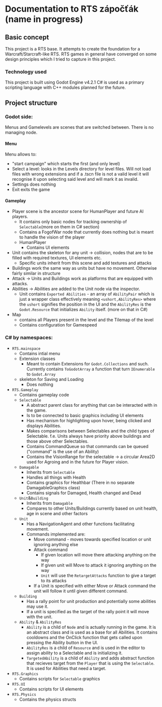 # Documentation to RTS zápočťák (name in progress)

## Basic concept
This project is a RTS base. It attempts to create the foundation for a Warcraft/Starcraft-like RTS.
RTS games in general have converged on some design principles which I tried to capture in this project.
### Technology used
This project is built using Godot Engine v4.2.1
C# is used as a primary scripting language with C++ modules planned for the future.

## Project structure
### Godot side:
Menus and Gamelevels are scenes that are switched between. There is no managing node.
#### Menu
Menu allows to:
- "start campaign" which starts the first (and only level)
- Select a level: looks in the Levels directory for level files. Will not load files with wrong extensions and if a .tscn file is not a valid level it will recognise it upon selecting said level and will mark it as invalid.
- Settings does nothing
- Exit exits the game

#### Gameplay
- Player scene is the ancestor scene for HumanPlayer and future AI players.
  - It contains only basic nodes for tracking ownership of ```Selectable```(more on them in C# section)
  - Contains a FogofWar node that currently does nothing but is meant to handle the vision of the player
  - HumanPlayer
    - Contains UI elements
- Unit contains the skeleton for any unit -> collision, nodes that are to be filled with required textures, UI elements etc.
  - Specific units inherit from this scene and add textures and attacks
- Buildings work the same way as units but have no movement. Otherwise fairly similar in structure
- Attack -> Units and Buildings work as platforms that are equipped with attacks.
- Abilities -> Abilities are added to the Unit node via the inspector.
  - Unit contains ```Exported Abilities``` - an array of ```AbilityPair``` which is just a wrapper class effectively meaning ```<ushort,AbilityRes>``` where the ```ushort``` signifies the position in the UI and the ```AbilityRes``` is the ```Godot.Resource``` that initializes ```Ability``` itself. (more on that in C#)
- Map
  - contains all Players present in the level and the Tilemap of the level
  - Contains configuration for Gamespeed


### C# by namespaces:
- ```RTS.mainspace```
  - Contains intial menu
  - Extension classes
    - Meant to contain Extensions for ```Godot.Collections``` and such. Currently contains ```ToGodotArray``` a function that turn ```IEnumerable``` to ```Godot.Array```
  - skeleton for Saving and Loading
    - Does nothing
- ```RTS.Gameplay```
  - Contains gameplay code
  - ```Selectable```
    - A abstract parent class for anything that can be interacted with in the game.
    - Is to be connected to basic graphics including UI elements
    - Has mechanism for highlighting upon hover, being clicked and displays Abilities.
    - Makes comparisons between Selectables and the child types of Selectable. f.e. Units always have priority above buildings and those above other Selectables.
    - Contains CommandQueue so that commands can be queued ("command" is the use of an Ability)
    - Contains the VisionRange for the selectable -> a circular Area2D used for Agroing and in the future for Player vision.
  - ```Damagable```
    - Inherits from ```Selectable```
    - Handles all things with Health
    - Contains graphics for Healthbar (There in no separate DamagableGraphics class)
    - Contains signals for Damaged, Health changed and Dead
  - ```Unit```&```Building```
    - Inherits from ```Damagable```
    - Compares to other Units/Buildings currently based on unit health, age in scene and other factors
  - ```Unit```
    - Has a NavigationAgent and other functions facilitating movement.
    - Commands implemented are:
      - Move command - moves towards specified location or unit ignoring anything else
      - Attack command
        - If given location will move there attacking anything on the way
        - If given unit will Move to attack it ignoring anything on the way
        - ```Unit``` will use the ```RetargetAttacks``` function to give a target to its attacks
      - If a Unit is specified with either Move or Attack command the unit will follow it until given different command.
  - ```Building```
    - Has a rally point for unit production and potentially some abilities may use it.
    - If a unit is specified as the target of the rally point it will move with the unit.
  - ```Ability``` & ```AbilityRes```
    - ```Ability``` is a child of ```Node``` and is actually running in the game. It is an abstract class and is used as a base for all Abilities. It contains cooldowns and the OnClick function that gets called upon pressing the Ability button in the UI.
    - ```AbilityRes``` is a child of ```Resource``` and is used in the editor to assign ability to a Selectable and is initializing it.
    - ```TargetedAbility``` is a child of ```Ability``` and adds abstract function that recieves target from the ```Player``` that is using the ```Selectable```. It is used for Abilities that need a target.
- ```RTS.Graphics```
  - Contains scripts for ```Selectable``` graphics
- ```RTS.UI```
  - Contains scripts for UI elements
- ```RTS.Physics```
  - Contains the physics structs